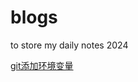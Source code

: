 # blogs
to store my daily notes 2024

[git添加环境变量](https://github.com/WaNg-2-29/blogs/issues/2#issue-2221816880)

